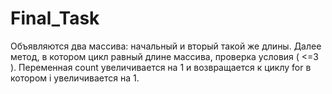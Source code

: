 # Final_Task

Объявляются два массива: начальный и вторый такой же длины.
Далее метод, в котором цикл равный длине массива, проверка условия ( <=3 ).
Переменная count увеличивается на 1 и возвращается к циклу for в котором i увеличивается на 1.

